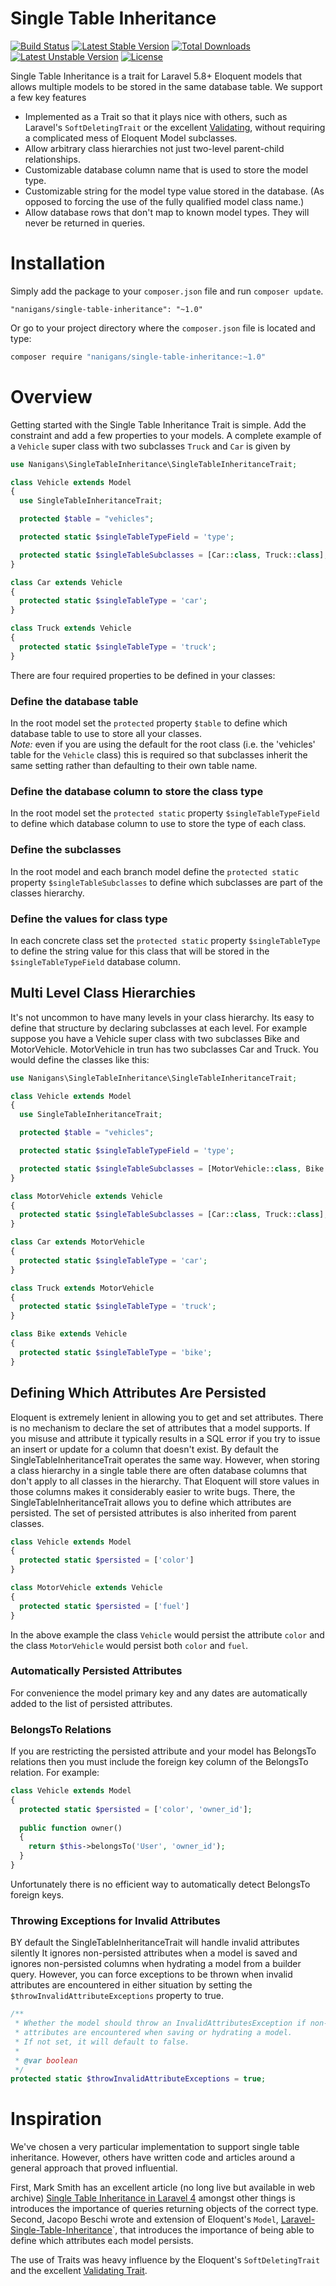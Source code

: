 Single Table Inheritance
========================


[![Build Status](https://github.com/bostanio/single-table-inheritance/workflows/Unit%20Tests/badge.svg)](https://github.com/bostanio/single-table-inheritance/actions)
[![Latest Stable Version](https://poser.pugx.org/nanigans/single-table-inheritance/v/stable.svg)](https://packagist.org/packages/nanigans/single-table-inheritance)
[![Total Downloads](https://poser.pugx.org/nanigans/single-table-inheritance/downloads.svg)](https://packagist.org/packages/nanigans/single-table-inheritance)
[![Latest Unstable Version](https://poser.pugx.org/nanigans/single-table-inheritance/v/unstable.svg)](https://packagist.org/packages/nanigans/single-table-inheritance)
[![License](https://poser.pugx.org/nanigans/single-table-inheritance/license.svg)](https://packagist.org/packages/nanigans/single-table-inheritance)

Single Table Inheritance is a trait for Laravel 5.8+ Eloquent models that allows multiple models to be stored in the same database table. We support a few key features

 * Implemented as a Trait so that it plays nice with others, such as Laravel's `SoftDeletingTrait` or the excellent [Validating](https://github.com/dwightwatson/validating), without requiring a complicated mess of Eloquent Model subclasses.
 * Allow arbitrary class hierarchies not just two-level parent-child relationships. 
 * Customizable database column name that is used to store the model type.
 * Customizable string for the model type value stored in the database. (As opposed to forcing the use of the fully qualified model class name.)
 * Allow database rows that don't map to known model types. They will never be returned in queries.



# Installation
Simply add the package to your `composer.json` file and run `composer update`.

```
"nanigans/single-table-inheritance": "~1.0"
```

Or go to your project directory where the `composer.json` file is located and type:

```sh
composer require "nanigans/single-table-inheritance:~1.0"
```

# Overview

Getting started with the Single Table Inheritance Trait is simple. Add the constraint and add a few properties to your models. A complete example of a `Vehicle` super class with two subclasses `Truck` and `Car` is given by

```php
use Nanigans\SingleTableInheritance\SingleTableInheritanceTrait;

class Vehicle extends Model
{
  use SingleTableInheritanceTrait;

  protected $table = "vehicles";

  protected static $singleTableTypeField = 'type';

  protected static $singleTableSubclasses = [Car::class, Truck::class];
}

class Car extends Vehicle
{
  protected static $singleTableType = 'car';
}

class Truck extends Vehicle
{
  protected static $singleTableType = 'truck';
}
```

There are four required properties to be defined in your classes:

### Define the database table
In the root model set the `protected` property `$table` to define which database table to use to store all your classes.  
*Note:* even if you are using the default for the root class (i.e. the 'vehicles' table for the `Vehicle` class) this is required so that subclasses inherit the same setting rather than defaulting to their own table name.

### Define the database column to store the class type
In the root model set the `protected static` property `$singleTableTypeField` to define which database column to use to store the type of each class.

### Define the subclasses
In the root model and each branch model define the `protected static` property `$singleTableSubclasses` to define which subclasses are part of the classes hierarchy.

### Define the values for class type 
In each concrete class set the `protected static` property `$singleTableType` to define the string value for this class that will be stored in the `$singleTableTypeField` database column.



## Multi Level Class Hierarchies

It's not uncommon to have many levels in your class hierarchy. Its easy to define that structure by declaring subclasses at each level. For example suppose you have a Vehicle super class with two subclasses Bike and MotorVehicle. MotorVehicle in trun has two subclasses Car and Truck. You would define the classes like this:

```php
use Nanigans\SingleTableInheritance\SingleTableInheritanceTrait;

class Vehicle extends Model
{
  use SingleTableInheritanceTrait;

  protected $table = "vehicles";

  protected static $singleTableTypeField = 'type';

  protected static $singleTableSubclasses = [MotorVehicle::class, Bike::class];
}

class MotorVehicle extends Vehicle
{
  protected static $singleTableSubclasses = [Car::class, Truck::class];
}

class Car extends MotorVehicle
{
  protected static $singleTableType = 'car';
}

class Truck extends MotorVehicle
{
  protected static $singleTableType = 'truck';
}

class Bike extends Vehicle
{
  protected static $singleTableType = 'bike';
}
```

## Defining Which Attributes Are Persisted

Eloquent is extremely lenient in allowing you to get and set attributes. There is no mechanism to declare the set of attributes that a model supports. If you misuse and attribute it typically results in a SQL error if you try to issue an insert or update for a column that doesn't exist. By default the SingleTableInheritanceTrait operates the same way. However, when storing a class hierarchy in a single table there are often database columns that don't apply to all classes in the hierarchy. That Eloquent will store values in those columns makes it considerably easier to write bugs. There, the SingleTableInheritanceTrait allows you to define which attributes are persisted. The set of persisted attributes is also inherited from parent classes.

```php
class Vehicle extends Model
{
  protected static $persisted = ['color']
}

class MotorVehicle extends Vehicle
{
  protected static $persisted = ['fuel']
}
```

In the above example the class `Vehicle` would persist the attribute `color` and the class `MotorVehicle` would persist both `color` and `fuel`.

### Automatically Persisted Attributes

For convenience the model primary key and any dates are automatically added to the list of persisted attributes.

### BelongsTo Relations

If you are restricting the persisted attribute and your model has BelongsTo relations then you must include the foreign key column of the BelongsTo relation. For example:

```php
class Vehicle extends Model
{
  protected static $persisted = ['color', 'owner_id'];
  
  public function owner()
  {
    return $this->belongsTo('User', 'owner_id');
  }
}
```

Unfortunately there is no efficient way to automatically detect BelongsTo foreign keys.

### Throwing Exceptions for Invalid Attributes

BY default the SingleTableInheritanceTrait will handle invalid attributes silently It ignores non-persisted attributes when a model is saved and ignores non-persisted columns when hydrating a model from a builder query. However, you can force exceptions to be thrown when invalid attributes are encountered in either situation by setting the `$throwInvalidAttributeExceptions` property to true.

```php
/**
 * Whether the model should throw an InvalidAttributesException if non-persisted 
 * attributes are encountered when saving or hydrating a model.
 * If not set, it will default to false.
 *
 * @var boolean
 */
protected static $throwInvalidAttributeExceptions = true;
```

# Inspiration 

We've chosen a very particular implementation to support single table inheritance. However, others have written code and articles around a general approach that proved influential.

First, Mark Smith has an excellent article (no long live but available in web archive) [Single Table Inheritance in Laravel 4](https://web.archive.org/web/20171224233536/http://www.colorfultyping.com/single-table-inheritance-in-laravel-4/) amongst other things is introduces the importance of queries returning objects of the correct type. Second, Jacopo Beschi wrote and extension of Eloquent's `Model`, [Laravel-Single-Table-Inheritance](https://github.com/intrip/laravel-single-table-inheritance)`, that introduces the importance of being able to define which attributes each model persists.

The use of Traits was heavy influence by the Eloquent's `SoftDeletingTrait` and the excellent [Validating Trait](https://github.com/dwightwatson/validating). 




